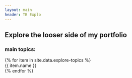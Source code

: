 ```yaml
---
layout: main
header: TB Explo
---
```

## Explore the looser side of my portfolio
### main topics:
<div class="explore-container">
{% for item in site.data.explore-topics %}
    <div class="explore topic wobble-vertical-on-hover">
        {{ item.name }}
    </div>
{% endfor %}
</div>